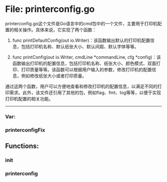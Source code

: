 # File: printerconfig.go

printerconfig.go这个文件是Go语言中的cmd包中的一个文件，主要用于打印机配置的相关操作。具体来说，它实现了两个函数：

1. func printDefaultConfig(out io.Writer)：该函数输出默认的打印机配置信息，包括打印机名称、默认纸张大小、默认间距、默认字体等等。

2. func printConfig(out io.Writer, cmdLine *commandLine, cfg *config)：该函数输出打印机的配置信息，包括打印机名称、纸张大小、颜色模式、双面打印、打印质量等等。该函数可以根据用户输入的参数，修改打印机的配置信息，例如修改纸张大小或者打印质量。

通过这两个函数，用户可以方便地查看和修改打印机的配置信息，以满足不同的打印需求。此外，该文件还引用了其他的包，例如flag、fmt、log等等，以便于实现打印机配置的相关功能。




---

### Var:

### printerconfigFix





## Functions:

### init





### printerconfig





